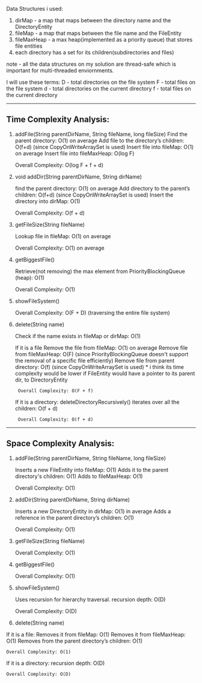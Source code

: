 Data Structures i used:

1. dirMap - a map that maps between the directory name and the DirectoryEntity
2. fileMap - a map that maps between the file name and the FileEntity
3. fileMaxHeap - a max heap(implemented as a priority queue) that stores file entities
4. each directory has a set for its children(subdirectories and files)

note - all the data structures on my solution are thread-safe which is important for multi-threaded enviornments.

I will use these terms:
D - total directories on the file system
F - total files on the file system
d - total directories on the current directory
f - total files on the current directory

-------------------------------------------------------------------------------------------
Time Complexity Analysis:
-------------------------------------------------------------------------------------------

1. addFile(String parentDirName, String fileName, long fileSize)
	Find the parent directory: O(1) on average
	Add file to the directory’s children: O(f+d) (since CopyOnWriteArraySet is used)
	Insert file into fileMap: O(1) on average
	Insert file into fileMaxHeap: O(log F)

	Overall Complexity: O(log F + f + d)

2.	void addDir(String parentDirName, String dirName)

	find the parent directory: O(1) on average
	Add directory to the parent’s children: O(f+d) (since CopyOnWriteArraySet is used)
	Insert the directory into dirMap: O(1)
	
	Overall Complexity: O(f + d)

3. getFileSize(String fileName)

	Lookup file in fileMap: O(1) on average
	
	Overall Complexity: O(1) on average

4. getBiggestFile()

	Retrieve(not removing) the max element from PriorityBlockingQueue (heap): O(1)
	
	Overall Complexity: O(1)

5. showFileSystem()

	Overall Complexity: O(F + D)  (traversing the entire file system)

6. delete(String name)

	Check if the name exists in fileMap or dirMap: O(1)
	
	If it is a file
		Remove the file from fileMap: O(1) on average
		Remove file from fileMaxHeap: O(F) (since PriorityBlockingQueue doesn't support the removal of a specific file efficiently)
		Remove file from parent directory: O(f) (since CopyOnWriteArraySet is used)
		* i think its time complexity would be lower if FileEntity would have a pointer to its parent dir, to DirectoryEntity
		
		Overall Complexity: O(F + f)
		
	If it is a directory:
		deleteDirectoryRecursively() iterates over all the children: O(f + d)
		
		Overall Complexity: O(f + d)

-------------------------------------------------------------------------------------------
Space Complexity Analysis:
-------------------------------------------------------------------------------------------

1. addFile(String parentDirName, String fileName, long fileSize)

	Inserts a new FileEntity into fileMap: O(1)
	Adds it to the parent directory's children: O(1)
	Adds to fileMaxHeap: O(1)
	
	Overall Complexity: O(1)

2. addDir(String parentDirName, String dirName)

	Inserts a new DirectoryEntity in dirMap: O(1) in average
	Adds a reference in the parent directory’s children: O(1)
	
	Overall Complexity: O(1)

3. getFileSize(String fileName)

	Overall Complexity: O(1)

4. getBiggestFile()

	Overall Complexity: O(1)

5. showFileSystem()

	Uses recursion for hierarchy traversal.
	recursion depth: O(D)
	
	Overall Complexity: O(D)

6. delete(String name)

If it is a file:
	Removes it from fileMap: O(1)
	Removes it from fileMaxHeap: O(1)
	Removes from the parent directory’s children: O(1)

	Overall Complexity: O(1)

If it is a directory:
	recursion depth: O(D)

	Overall Complexity: O(D)
